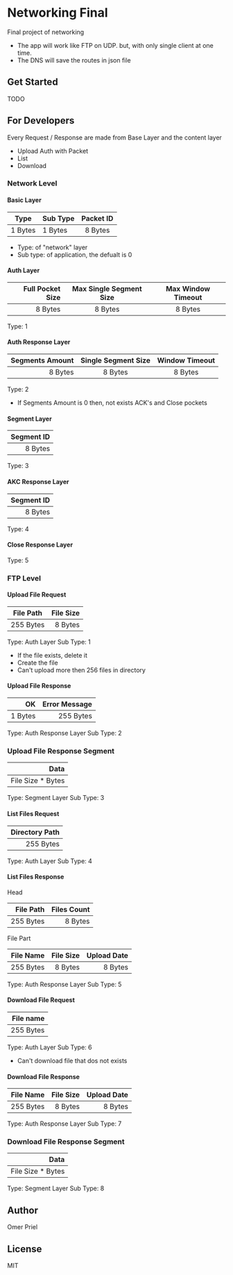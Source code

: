 # Networking Final

Final project of networking

* The app will work like FTP on UDP. but, with only single client at one time.
* The DNS will save the routes in json file

## Get Started

TODO

## For Developers

Every Request / Response are made from Base Layer and the content layer

* Upload
  Auth with Packet
* List
* Download

### Network Level

#### Basic Layer

|   Type  |  Sub Type  | Packet ID |
|---------|:-----------|:---------:|
| 1 Bytes | 1 Bytes    | 8 Bytes   |

* Type: of "network" layer
* Sub type: of application, the defualt is 0

#### Auth Layer

| Full Pocket Size | Max Single Segment Size | Max Window Timeout |
|-----------------:|:-----------------------:|:------------------:|
| 8 Bytes          | 8 Bytes                 | 8 Bytes            |

Type: 1

#### Auth Response Layer

| Segments Amount | Single Segment Size | Window Timeout |
|----------------:|:-------------------:|:--------------:|
| 8 Bytes         | 8 Bytes             | 8 Bytes        |

Type: 2

* If Segments Amount is 0 then, not exists ACK's and Close pockets

#### Segment Layer

| Segment ID |
|-----------:|
| 8 Bytes    |

Type: 3

#### AKC Response Layer

| Segment ID |
|-----------:|
| 8 Bytes    |

Type: 4

#### Close Response Layer

Type: 5

### FTP Level

#### Upload File Request

| File Path | File Size |
|:---------:|----------:|
| 255 Bytes | 8 Bytes   |

Type: Auth Layer
Sub Type: 1

* If the file exists, delete it
* Create the file
* Can't upload more then 256 files in directory

#### Upload File Response

| OK      | Error Message |
|--------:|--------------:|
| 1 Bytes | 255 Bytes     |

Type: Auth Response Layer
Sub Type: 2

### Upload File Response Segment

|       Data        |
|------------------:|
| File Size * Bytes |

Type: Segment Layer
Sub Type: 3

#### List Files Request

| Directory Path |
|---------------:|
| 255 Bytes      |

Type: Auth Layer
Sub Type: 4

#### List Files Response

Head

| File Path |  Files Count |
|----------:|-------------:|
| 255 Bytes | 8 Bytes      |

File Part

| File Name | File Size | Upload Date |
|----------:|----------:|------------:|
| 255 Bytes | 8 Bytes   | 8 Bytes     |

Type: Auth Response Layer
Sub Type: 5

#### Download File Request

| File name |
|----------:|
| 255 Bytes |

Type: Auth Layer
Sub Type: 6

* Can't download file that dos not exists

#### Download File Response

| File Name | File Size | Upload Date |
|----------:|----------:|------------:|
| 255 Bytes | 8 Bytes   | 8 Bytes     |

Type: Auth Response Layer
Sub Type: 7

### Download File Response Segment

|       Data        |
|------------------:|
| File Size * Bytes |

Type: Segment Layer
Sub Type: 8

## Author

Omer Priel

## License

MIT
